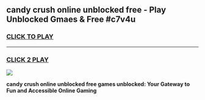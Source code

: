 
## candy crush online unblocked free - Play Unblocked Gmaes & Free #c7v4u
<h3>
<a href="https://news.freeplayer.one?title=candy_crush_online_unblocked_free&ref=24F">CLICK TO PLAY</a></h3>
<hr>

<h3>
<a href="https://news.freeplayer.one?title=candy_crush_online_unblocked_free&ref=24F">CLICK 2 PLAY</a>
  
</h3>

<a href="https://news.freeplayer.one?title=candy_crush_online_unblocked_free&ref=24F/"><img src="https://clearcache.store/games.png"></a>


**candy crush online unblocked free games unblocked: Your Gateway to Fun and Accessible Online Gaming**
